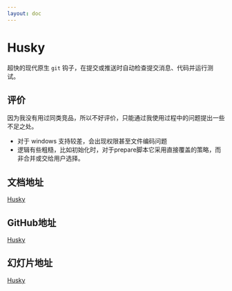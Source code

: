 ```yaml
---
layout: doc
---
```


# Husky

超快的现代原生 `git` 钩子，在提交或推送时自动检查提交消息、代码并运行测试。

## 评价
因为我没有用过同类竞品，所以不好评价，只能通过我使用过程中的问题提出一些不足之处。
- 对于 windows 支持较差，会出现权限甚至文件编码问题
- 逻辑有些粗糙，比如初始化时，对于prepare脚本它采用直接覆盖的策略，而非合并或交给用户选择。

## 文档地址

[Husky](https://typicode.github.io/husky/)

## GitHub地址

[Husky](https://github.com/typicode/husky/)

## 幻灯片地址

<a href="/SlideStack/husky-slide/" target="_blank">Husky</a>